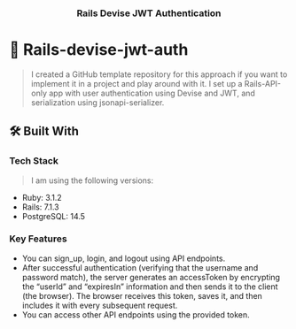 <div align="center">
  <h3><b>Rails Devise JWT Authentication</b></h3>
</div>

# 📖 Rails-devise-jwt-auth
> I created a GitHub template repository for this approach if you want to implement it in a project and play around with it. I set up a Rails-API-only app with user authentication using Devise and JWT, and serialization using jsonapi-serializer.

## 🛠 Built With
### Tech Stack

> I am using the following versions:
- Ruby: 3.1.2
- Rails: 7.1.3
- PostgreSQL: 14.5

### Key Features

- You can sign_up, login, and logout using API endpoints.
- After successful authentication (verifying that the username and password match), the server generates an accessToken by encrypting the “userId” and “expiresIn” information and then sends it to the client (the browser). The browser receives this token, saves it, and then includes it with every subsequent request.
- You can access other API endpoints using the provided token.
